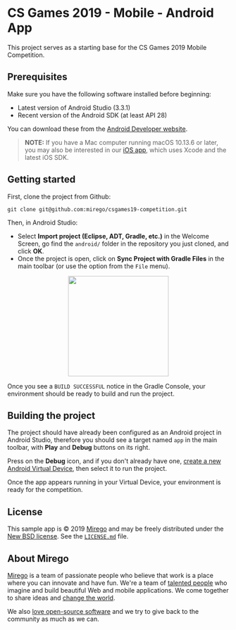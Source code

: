 # CS Games 2019 - Mobile - Android App

This project serves as a starting base for the CS Games 2019 Mobile Competition.

## Prerequisites

Make sure you have the following software installed before beginning:

- Latest version of Android Studio (3.3.1)
- Recent version of the Android SDK (at least API 28)

You can download these from the [Android Developer website](http://developer.android.com/sdk/index.html).

> **NOTE:** If you have a Mac computer running macOS 10.13.6 or later, you may also be interested in our [iOS app](https://github.com/mirego/csgames19-competition/blob/master/ios/), which uses Xcode and the latest iOS SDK.

## Getting started

First, clone the project from Github:

```
git clone git@github.com:mirego/csgames19-competition.git
```

Then, in Android Studio: 

- Select **Import project (Eclipse, ADT, Gradle, etc.)** in the Welcome Screen, go find the `android/` folder in the repository you just cloned, and click **OK**.
- Once the project is open, click on **Sync Project with Gradle Files** in the main toolbar (or use the option from the `File` menu).

<p align="center"><img src="https://user-images.githubusercontent.com/4378424/52514658-cee10480-2be1-11e9-9383-0c43a2c47256.png" width="228"></p>

Once you see a `BUILD SUCCESSFUL` notice in the Gradle Console, your environment should be ready to build and run the project.

## Building the project

The project should have already been configured as an Android project in Android Studio, therefore you should see a target named `app` in the main toolbar, with **Play** and **Debug** buttons on its right.

Press on the **Debug** icon, and if you don't already have one, [create a new Android Virtual Device](https://developer.android.com/studio/run/managing-avds.html), then select it to run the project.

Once the app appears running in your Virtual Device, your environment is ready for the competition.

## License

This sample app is © 2019 [Mirego](http://www.mirego.com) and may be freely
distributed under the [New BSD license](http://opensource.org/licenses/BSD-3-Clause).
See the [`LICENSE.md`](https://github.com/mirego/csgames19-competition/blob/master/android/LICENSE.md) file.

## About Mirego

[Mirego](http://mirego.com) is a team of passionate people who believe that work is a place where you can innovate and have fun. We're a team of [talented people](http://life.mirego.com) who imagine and build beautiful Web and mobile applications. We come together to share ideas and [change the world](http://mirego.org).

We also [love open-source software](http://open.mirego.com) and we try to give back to the community as much as we can.
